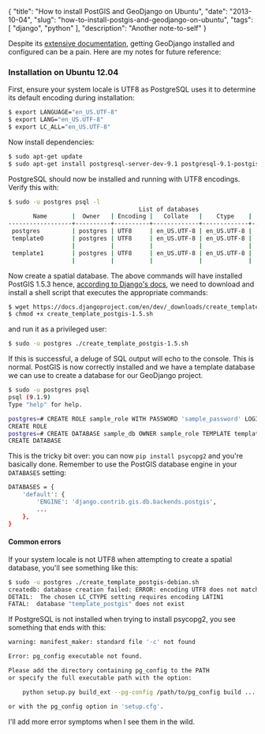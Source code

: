 {
    "title": "How to install PostGIS and GeoDjango on Ubuntu",
    "date": "2013-10-04",
    "slug": "how-to-install-postgis-and-geodjango-on-ubuntu",
    "tags": [
        "django",
        "python"
    ],
    "description": "Another note-to-self"
}

Despite its [extensive
documentation](https://docs.djangoproject.com/en/dev/ref/contrib/gis/install/),
getting GeoDjango installed and configured can be a pain. Here are my
notes for future reference:

### Installation on Ubuntu 12.04

First, ensure your system locale is UTF8 as PostgreSQL uses it to
determine its default encoding during installation:

``` bash
$ export LANGUAGE="en_US.UTF-8"
$ export LANG="en_US.UTF-8"
$ export LC_ALL="en_US.UTF-8"
```

Now install dependencies:

``` bash
$ sudo apt-get update
$ sudo apt-get install postgresql-server-dev-9.1 postgresql-9.1-postgis 
```

PostgreSQL should now be installed and running with UTF8 encodings.
Verify this with:

``` bash
$ sudo -u postgres psql -l    
                                     List of databases
       Name       |  Owner   | Encoding |   Collate   |    Ctype    |
------------------+----------+----------+-------------+-------------+-...
 postgres         | postgres | UTF8     | en_US.UTF-8 | en_US.UTF-8 |
 template0        | postgres | UTF8     | en_US.UTF-8 | en_US.UTF-8 |
                  |          |          |             |             |
 template1        | postgres | UTF8     | en_US.UTF-8 | en_US.UTF-8 |
                  |          |          |             |             |
```

Now create a spatial database. The above commands will have installed
PostGIS 1.5.3 hence, [according to Django's
docs](https://docs.djangoproject.com/en/dev/ref/contrib/gis/install/postgis/#creating-a-spatial-database-template-for-earlier-versions),
we need to download and install a shell script that executes the
appropriate commands:

``` bash
$ wget https://docs.djangoproject.com/en/dev/_downloads/create_template_postgis-1.5.sh
$ chmod +x create_template_postgis-1.5.sh
```

and run it as a privileged user:

``` bash
$ sudo -u postgres ./create_template_postgis-1.5.sh
```

If this is successful, a deluge of SQL output will echo to the console.
This is normal. PostGIS is now correctly installed and we have a
template database we can use to create a database for our GeoDjango
project.

``` bash
$ sudo -u postgres psql
psql (9.1.9)
Type "help" for help.

postgres=# CREATE ROLE sample_role WITH PASSWORD 'sample_password' LOGIN;
CREATE ROLE
postgres=# CREATE DATABASE sample_db OWNER sample_role TEMPLATE template_postgis;
CREATE DATABASE
```

This is the tricky bit over: you can now `pip install psycopg2` and
you're basically done. Remember to use the PostGIS database engine in
your `DATABASES` setting:

``` bash
DATABASES = {
    'default': {
        'ENGINE': 'django.contrib.gis.db.backends.postgis',
        ...
    },
}
```

#### Common errors

If your system locale is not UTF8 when attempting to create a spatial
database, you'll see something like this:

``` bash
$ sudo -u postgres ./create_template_postgis-debian.sh
createdb: database creation failed: ERROR: encoding UTF8 does not match locale en_US
DETAIL:  The chosen LC_CTYPE setting requires encoding LATIN1 
FATAL:  database "template_postgis" does not exist
```

If PostgreSQL is not installed when trying to install psycopg2, you see
something that ends with this:

``` bash
warning: manifest_maker: standard file '-c' not found

Error: pg_config executable not found.

Please add the directory containing pg_config to the PATH
or specify the full executable path with the option:

    python setup.py build_ext --pg-config /path/to/pg_config build ...

or with the pg_config option in 'setup.cfg'.
```

I'll add more error symptoms when I see them in the wild.
